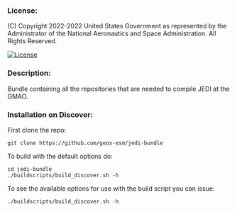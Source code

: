 ### License:

(C) Copyright 2022-2022 United States Government as represented by the Administrator of the National
Aeronautics and Space Administration. All Rights Reserved.

[![License](https://img.shields.io/badge/License-Apache%202.0-blue.svg)](https://opensource.org/licenses/Apache-2.0)

### Description:

Bundle containing all the repositories that are needed to compile JEDI at the GMAO.

### Installation on Discover:

First clone the repo:

```
git clone https://github.com/geos-esm/jedi-bundle
```

To build with the default options do:

```
cd jedi-bundle
./buildscripts/build_discover.sh -h
```

To see the available options for use with the build script you can issue:

```
./buildscripts/build_discover.sh -h
```
